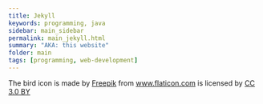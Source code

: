 ```yaml
---
title: Jekyll
keywords: programming, java
sidebar: main_sidebar
permalink: main_jekyll.html
summary: "AKA: this website"
folder: main
tags: [programming, web-development]
---
```


<div>The bird icon is made by <a href="http://www.freepik.com" title="Freepik">Freepik</a> from <a href="https://www.flaticon.com/" title="Flaticon">www.flaticon.com</a> is licensed by <a href="http://creativecommons.org/licenses/by/3.0/" title="Creative Commons BY 3.0" target="_blank">CC 3.0 BY</a></div>